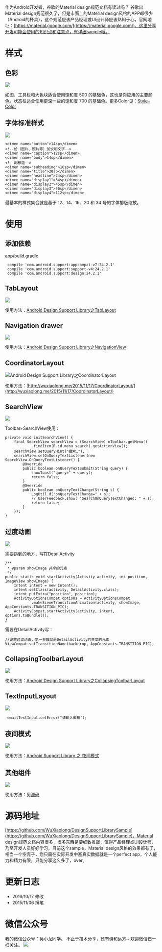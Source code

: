 
作为Android开发者，谷歌的Material design规范文档有读过吗？
谷歌出Material design规范很久了，但是市面上的Material design风格的APP却很少（Android的杯具），这个规范应该产品经理或UI设计师应该熟知于心，官网地址：[https://material.google.com/](https://material.google.com/)，这里分享开发可能会使用的知识点和注意点，有详细sample哦。

<!--more-->

# 样式
## 色彩
![](http://7q5c2h.com1.z0.glb.clouddn.com/DesignSupportLibrary1.jpg?watermark/2/text/5ZC05bCP6b6Z5ZCM5a24/font/5qW35L2T/fontsize/500/fill/I0VGRUZFRg==/dissolve/100/gravity/SouthEast/dx/10/dy/10)

如图，工具栏和大色块适合使用饱和度 500 的基础色，这也是你应用的主要颜色。状态栏适合使用更深一些的饱和度 700 的基础色。更多Color见：[Style– Color](https://material.google.com/style/color.html)

## 字体标准样式
![](http://7q5c2h.com1.z0.glb.clouddn.com/DesignSupportLibrary2.jpg?watermark/2/text/5ZC05bCP6b6Z5ZCM5a24/font/5qW35L2T/fontsize/500/fill/I0VGRUZFRg==/dissolve/100/gravity/SouthEast/dx/10/dy/10)

```
<dimen name="button">14sp</dimen>
<!--给（图片、照片等）加说明文字-->
<dimen name="caption">12sp</dimen>
<dimen name="body">14sp</dimen>
<!--副标题-->
<dimen name="subheading">16sp</dimen>
<dimen name="title">20sp</dimen>
<dimen name="headline">24sp</dimen>
<dimen name="display1">34sp</dimen>
<dimen name="display2">45sp</dimen>
<dimen name="display3">56sp</dimen>
<dimen name="display4">112sp</dimen>
```
最基本的样式集合就是基于 12、14、16、20 和 34 号的字体排版缩放。

# 使用
## 添加依赖
app/build.gradle
```
 compile 'com.android.support:appcompat-v7:24.2.1'
 compile 'com.android.support:support-v4:24.2.1'
 compile 'com.android.support:design:24.2.1'
```

## TabLayout
![](http://7q5c2h.com1.z0.glb.clouddn.com/DesignSupportLibrary3.gif?watermark/2/text/5ZC05bCP6b6Z5ZCM5a24/font/5qW35L2T/fontsize/500/fill/I0VGRUZFRg==/dissolve/100/gravity/SouthEast/dx/10/dy/10)

使用方法：[Android Design Support Library之TabLayout](http://wuxiaolong.me/2015/08/03/TabLayout/)

## Navigation drawer
![](http://7q5c2h.com1.z0.glb.clouddn.com/DesignSupportLibrary4.gif?watermark/2/text/5ZC05bCP6b6Z5ZCM5a24/font/5qW35L2T/fontsize/500/fill/I0VGRUZFRg==/dissolve/100/gravity/SouthEast/dx/10/dy/10)

使用方法：[Android Design Support Library之NavigationView](http://wuxiaolong.me/2015/11/17/NavigationView/)

## CoordinatorLayout
![Android Design Support Library之CoordinatorLayout](http://7q5c2h.com1.z0.glb.clouddn.com/DesignSupportLibrary5.gif?watermark/2/text/5ZC05bCP6b6Z5ZCM5a24/font/5qW35L2T/fontsize/500/fill/I0VGRUZFRg==/dissolve/100/gravity/SouthEast/dx/10/dy/10)

使用方法：[http://wuxiaolong.me/2015/11/17/CoordinatorLayout/](http://wuxiaolong.me/2015/11/17/CoordinatorLayout/)

## SearchView
![](http://7q5c2h.com1.z0.glb.clouddn.com/DesignSupportLibrary11.gif?watermark/2/text/5ZC05bCP6b6Z5ZCM5a24/font/5qW35L2T/fontsize/500/fill/I0VGRUZFRg==/dissolve/100/gravity/SouthEast/dx/10/dy/10)

Toolbar+SearchView使用：
```
private void initSearchView() {
    final SearchView searchView = (SearchView) mToolbar.getMenu()
            .findItem(R.id.menu_search).getActionView();
    searchView.setQueryHint("搜索…");
    searchView.setOnQueryTextListener(new SearchView.OnQueryTextListener() {
        @Override
        public boolean onQueryTextSubmit(String query) {
            showToast("query=" + query);
            return false;
        }
        @Override
        public boolean onQueryTextChange(String s) {
            LogUtil.d("onQueryTextChange=" + s);
            // UserFeedback.show( "SearchOnQueryTextChanged: " + s);
            return false;
        }
    });
}
```

## 过度动画
![](http://7q5c2h.com1.z0.glb.clouddn.com/DesignSupportLibrary6.gif?watermark/2/text/5ZC05bCP6b6Z5ZCM5a24/font/5qW35L2T/fontsize/500/fill/I0VGRUZFRg==/dissolve/100/gravity/SouthEast/dx/10/dy/10)

需要跳到的地方，写在DetailActivity
```
/**
 * @param showImage 共享的元素
 */
public static void startActivity(Activity activity, int position, ImageView showImage) {
    Intent intent = new Intent();
    intent.setClass(activity, DetailActivity.class);
    intent.putExtra("position", position);
    ActivityOptionsCompat options = ActivityOptionsCompat
            .makeSceneTransitionAnimation(activity, showImage, AppConstants.TRANSITION_PIC);
    ActivityCompat.startActivity(activity, intent, options.toBundle());
}
```
需要在DetailActivity写：
```
//设置过渡动画，第一参数就是DetailActivity的共享的元素
ViewCompat.setTransitionName(backdrop, AppConstants.TRANSITION_PIC);
```

## CollapsingToolbarLayout
![](http://7q5c2h.com1.z0.glb.clouddn.com/DesignSupportLibrary7.gif?watermark/2/text/5ZC05bCP6b6Z5ZCM5a24/font/5qW35L2T/fontsize/500/fill/I0VGRUZFRg==/dissolve/100/gravity/SouthEast/dx/10/dy/10)

使用方法：[Android Design Support Library之CollapsingToolbarLayout](http://wuxiaolong.me/2015/11/17/CollapsingToolbarLayout/)

## TextInputLayout
![](http://7q5c2h.com1.z0.glb.clouddn.com/DesignSupportLibrary8.jpg?watermark/2/text/5ZC05bCP6b6Z5ZCM5a24/font/5qW35L2T/fontsize/500/fill/I0VGRUZFRg==/dissolve/100/gravity/SouthEast/dx/10/dy/10)
```
 emailTextInput.setError("请输入邮箱");
```

## 夜间模式
![](http://7q5c2h.com1.z0.glb.clouddn.com/DesignSupportLibrary9.jpg?watermark/2/text/5ZC05bCP6b6Z5ZCM5a24/font/5qW35L2T/fontsize/500/fill/I0VGRUZFRg==/dissolve/100/gravity/SouthEast/dx/10/dy/10)

使用方法：[Android Support Library 之 夜间模式](http://wuxiaolong.me/2016/07/12/appcompatDayNight/)

## 其他组件
![](http://7q5c2h.com1.z0.glb.clouddn.com/DesignSupportLibrary10.jpg?watermark/2/text/5ZC05bCP6b6Z5ZCM5a24/font/5qW35L2T/fontsize/500/fill/I0VGRUZFRg==/dissolve/100/gravity/SouthEast/dx/10/dy/10)

使用方法：见[源码](https://github.com/WuXiaolong/DesignSupportLibrarySample)

# 源码地址
[https://github.com/WuXiaolong/DesignSupportLibrarySample](https://github.com/WuXiaolong/DesignSupportLibrarySample)，Material design规范文档内容很多，很多东西是要细致推敲，值得产品经理或UI设计师，乃至开发人员好好学习，目前这个sample，Material design风格的效果都有了，相当一个空壳子，您只需在实际开发中塞真实数据就是一个perfect app，个人能力和精力有限，只能分享这么多了，over。

# 更新日志
* 2016/10/17 修改
* 2015/11/06 撰笔

# 微信公众号
我的微信公众号：吴小龙同学。
不止于技术分享，还有诗和远方~
欢迎微信扫一扫关注。
![](http://7q5c2h.com1.z0.glb.clouddn.com/qrcode_wuxiaolong.jpg)
